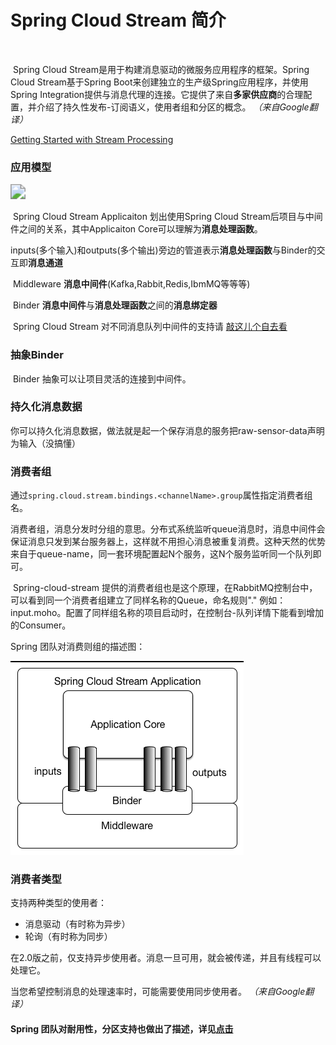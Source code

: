 # Spring Cloud Stream 简介

​			

​	Spring Cloud Stream是用于构建消息驱动的微服务应用程序的框架。Spring Cloud Stream基于Spring Boot来创建独立的生产级Spring应用程序，并使用Spring Integration提供与消息代理的连接。它提供了来自**多家供应商**的合理配置，并介绍了持久性发布-订阅语义，使用者组和分区的概念。 *（来自Google翻译）*

[	Getting Started with Stream Processing](https://cloud.spring.io/spring-cloud-static/spring-cloud-stream/current/reference/html/spring-cloud-stream.html#spring-cloud-stream-overview-introducing)

### **应用模型**

<img src="../imgs/SpringCloudStreamApplication.jpg" style="zoom: 150%;" />

​	Spring Cloud Stream Applicaiton 划出使用Spring Cloud Stream后项目与中间件之间的关系，其中Applicaiton Core可以理解为**消息处理函数**。

​	inputs(多个输入)和outputs(多个输出)旁边的管道表示**消息处理函数**与Binder的交互即**消息通道**

​	Middleware **消息中间件**(Kafka,Rabbit,Redis,IbmMQ等等等)

​	Binder  **消息中间件**与**消息处理函数**之间的**消息绑定器**

​		Spring Cloud Stream 对不同消息队列中间件的支持请 [敲这儿个自去看](https://github.com/spring-cloud?q=binder&type=&language=)

### **抽象Binder**

​	Binder 抽象可以让项目灵活的连接到中间件。

### 持久化消息数据

​	你可以持久化消息数据，做法就是起一个保存消息的服务把raw-sensor-data声明为输入（没搞懂）

### 消费者组

​	通过`spring.cloud.stream.bindings.<channelName>.group`属性指定消费者组名。

​	消费者组，消息分发时分组的意思。分布式系统监听queue消息时，消息中间件会保证消息只发到某台服务器上，这样就不用担心消息被重复消费。这种天然的优势来自于queue-name，同一套环境配置起N个服务，这N个服务监听同一个队列即可。

​	Spring-cloud-stream 提供的消费者组也是这个原理，在RabbitMQ控制台中，可以看到同一个消费者组建立了同样名称的Queue，命名规则"<channelName>.<groupName>"  例如：input.moho。配置了同样组名称的项目启动时，在控制台-队列详情下能看到增加的Consumer。

Spring 团队对消费则组的描述图：

![SCSt小组](https://github.com/moholi/spring-cloud-stream-samples/blob/master/blob/images/SpringCloudStreamApplication.jpg)

### 消费者类型

支持两种类型的使用者：

- 消息驱动（有时称为异步）
- 轮询（有时称为同步）

在2.0版之前，仅支持异步使用者。消息一旦可用，就会被传递，并且有线程可以处理它。

当您希望控制消息的处理速率时，可能需要使用同步使用者。  *（来自Google翻译）*

#### Spring 团队对耐用性，分区支持也做出了描述，详见[点击](https://cloud.spring.io/spring-cloud-static/spring-cloud-stream/current/reference/html/spring-cloud-stream.html#durability)

